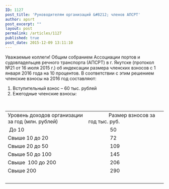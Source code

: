 ```yaml
---
ID: 1127
post_title: 'Руководителям организаций &#8212; членов АПСРТ'
author: apsrt
post_excerpt: ""
layout: post
permalink: /articles/1127
published: true
post_date: 2015-12-09 13:11:10
---
```

Уважаемые коллеги!
Общим собранием Ассоциации портов и судовладельцев речного транспорта (АПСРТ) в г. Якутске (протокол №21 от 16 июля 2015 г.) об индексации размера членских взносов с 1 января 2016 года на 10 процентов.
В соответствии с этим решением членские взносы на 2016 год составляют:
<ol>
	<li>Вступительный взнос – 60 тыс. рублей</li>
	<li>Ежегодные членские взносы:</li>
</ol>
&nbsp;
&nbsp;
<table style="height: 561px;" width="1102">
<tbody>
<tr>
<td width="319">Уровень доходов организации за год
(млн. рублей)
&nbsp;</td>
<td width="319">               Размер взносов за год
тыс. руб.</td>
</tr>
<tr>
<td width="319"> До 10</td>
<td width="319">                50</td>
</tr>
<tr>
<td width="319">Свыше 10 до 20</td>
<td width="319">                72</td>
</tr>
<tr>
<td width="319">Свыше 20 до 50</td>
<td width="319">                109</td>
</tr>
<tr>
<td width="319">Свыше 50 до 100</td>
<td width="319">                145</td>
</tr>
<tr>
<td width="319">Свыше  100 до 200</td>
<td width="319">                206</td>
</tr>
<tr>
<td width="319">Свыше 200</td>
<td width="319">                290</td>
</tr>
<tr>
<td width="319">&nbsp;</td>
<td width="319">&nbsp;</td>
</tr>
</tbody>
</table>
&nbsp;
&nbsp;